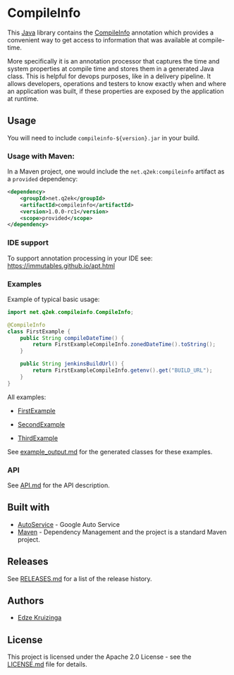 # CompileInfo

This [Java][java] library contains the [CompileInfo](src/main/java/net/q2ek/compileinfo/CompileInfo.java) annotation which provides a convenient way to get access to information that was available at compile-time.

More specifically it is an annotation processor that captures the time and system properties at compile time and stores them in a generated Java class. This is helpful for devops purposes, like in a delivery pipeline. It allows developers, operations and testers to know exactly when and where an application was built, if these properties are exposed by the application at runtime.

## Usage

You will need to include `compileinfo-${version}.jar` in your build.

### Usage with Maven:

In a Maven project, one would include the `net.q2ek:compileinfo` artifact as a `provided` dependency:

```xml
<dependency>
	<groupId>net.q2ek</groupId>
	<artifactId>compileinfo</artifactId>
	<version>1.0.0-rc1</version>
	<scope>provided</scope>
</dependency>
```

### IDE support

To support annotation processing in your IDE see: https://immutables.github.io/apt.html

### Examples

Example of typical basic usage:
```java
import net.q2ek.compileinfo.CompileInfo;

@CompileInfo
class FirstExample {
	public String compileDateTime() {
		return FirstExampleCompileInfo.zonedDateTime().toString();
	}

	public String jenkinsBuildUrl() {
		return FirstExampleCompileInfo.getenv().get("BUILD_URL");
	}
}
```

All examples:
- [FirstExample](src/test/java/net/q2ek/compileinfo/example/FirstExample.java)

- [SecondExample](src/test/java/net/q2ek/compileinfo/example/SecondExample.java)

- [ThirdExample](src/test/java/net/q2ek/compileinfo/example/ThirdExample.java)

See [example_output.md](example_output.md) for the generated classes for these examples.

### API

See [API.md](API.md) for the API description.

## Built with

* [AutoService](https://github.com/google/auto/tree/master/service) - Google Auto Service
* [Maven](https://maven.apache.org/) - Dependency Management and the project is a standard Maven project.

## Releases

See [RELEASES.md](RELEASES.md) for a list of the release history.

## Authors

* [Edze Kruizinga](https://github.com/EdzeKruizinga)

## License

This project is licensed under the Apache 2.0 License - see the [LICENSE.md](LICENSE.md) file for details.

[java]: https://en.wikipedia.org/wiki/Java_(programming_language)
